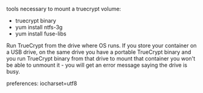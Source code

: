 tools necessary to mount a truecrypt volume:
- truecrypt binary
- yum install ntfs-3g
- yum install fuse-libs

Run TrueCrypt from the drive where OS runs. If you store your container on a USB drive, on the same drive you have a portable TrueCrypt binary and you run TrueCrypt binary from that drive to mount that container you won't be able to unmount it - you will get an error message saying the drive is busy.

preferences: iocharset=utf8
